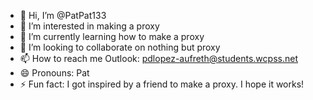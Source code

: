 - 👋 Hi, I’m @PatPat133
- 👀 I’m interested in making a proxy 
- 🌱 I’m currently learning how to make a proxy 
- 💞️ I’m looking to collaborate on nothing but proxy
- 📫 How to reach me Outlook: pdlopez-aufreth@students.wcpss.net 
- 😄 Pronouns: Pat
- ⚡ Fun fact: I got inspired by a friend to make a proxy. I hope it works!

<!---
PatPat133/PatPat133 is a ✨ special ✨ repository because its `README.md` (this file) appears on your GitHub profile.
You can click the Preview link to take a look at your changes.
--->
